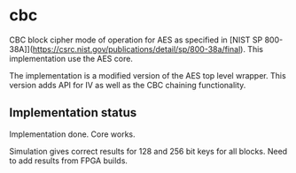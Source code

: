# cbc
CBC block cipher mode of operation for AES as specified in
[NIST SP 800-38A]](https://csrc.nist.gov/publications/detail/sp/800-38a/final). This
implementation use the AES core.

The implementation is a modified version of the AES top level
wrapper. This version adds API for IV as well as the CBC chaining
functionality.


## Implementation status
Implementation done. Core works.

Simulation gives correct results for 128 and 256
bit keys for all blocks. Need to add results from FPGA builds.
